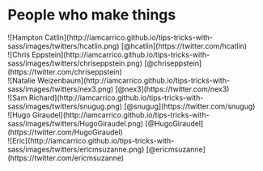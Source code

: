 # People who make things

<div class="twitter-peeps">
  ![Hampton Catlin](http://iamcarrico.github.io/tips-tricks-with-sass/images/twitters/hcatlin.png)
  [@hcatlin](https://twitter.com/hcatlin)
</div>

<div class="twitter-peeps">
  ![Chris Eppstein](http://iamcarrico.github.io/tips-tricks-with-sass/images/twitters/chriseppstein.png)
  [@chriseppstein](https://twitter.com/chriseppstein)
</div>

<div class="twitter-peeps">
  ![Natalie Weizenbaum](http://iamcarrico.github.io/tips-tricks-with-sass/images/twitters/nex3.png)
  [@nex3](https://twitter.com/nex3)
</div>

<div class="twitter-peeps">
  ![Sam Richard](http://iamcarrico.github.io/tips-tricks-with-sass/images/twitters/snugug.png)
  [@snugug](https://twitter.com/snugug)
</div>

<div class="twitter-peeps">
  ![Hugo Giraudel](http://iamcarrico.github.io/tips-tricks-with-sass/images/twitters/HugoGiraudel.png)
  [@HugoGiraudel](https://twitter.com/HugoGiraudel)
</div>

<div class="twitter-peeps">  ![Eric](http://iamcarrico.github.io/tips-tricks-with-sass/images/twitters/ericmsuzanne.png)
  [@ericmsuzanne](https://twitter.com/ericmsuzanne)
</div>

